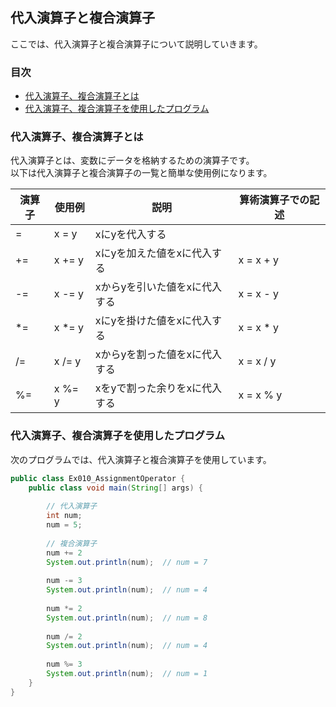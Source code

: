## 代入演算子と複合演算子
ここでは、代入演算子と複合演算子について説明していきます。

### 目次
* [代入演算子、複合演算子とは](#sec1)
* [代入演算子、複合演算子を使用したプログラム](#sec2)

### <a name="sec1"></a>代入演算子、複合演算子とは
代入演算子とは、変数にデータを格納するための演算子です。  
以下は代入演算子と複合演算子の一覧と簡単な使用例になります。

|演算子|使用例|説明|算術演算子での記述|
|-----------|-------|------|--------------------|
|=|x = y|xにyを代入する||
|+=|x += y|xにyを加えた値をxに代入する|x = x + y|
|-=|x -= y|xからyを引いた値をxに代入する|x = x - y|
|*=|x *= y|xにyを掛けた値をxに代入する|x = x * y|
|/=|x /= y|xからyを割った値をxに代入する|x = x / y|
|%=|x %= y|xをyで割った余りをxに代入する|x = x % y|

### <a name="sec2"></a>代入演算子、複合演算子を使用したプログラム
次のプログラムでは、代入演算子と複合演算子を使用しています。

```java
public class Ex010_AssignmentOperator {
	public class void main(String[] args) {
		
		// 代入演算子
		int num;
		num = 5;
		
		// 複合演算子
		num += 2
		System.out.println(num);  // num = 7
		
		num -= 3
		System.out.println(num);  // num = 4
		
		num *= 2
		System.out.println(num);  // num = 8
		
		num /= 2
		System.out.println(num);  // num = 4
		
		num %= 3
		System.out.println(num);  // num = 1
	}
}
```